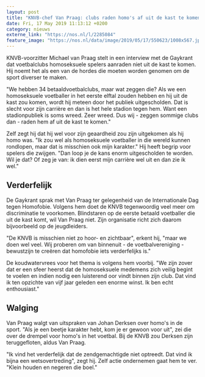 ```yaml
---
layout: post
title: "KNVB-chef Van Praag: clubs raden homo's af uit de kast te komen"
date: Fri, 17 May 2019 11:13:12 +0200
category: nieuws
externe_link: "https://nos.nl/l/2285084"
feature_image: "https://nos.nl/data/image/2019/05/17/550623/1008x567.jpg"
---
```


<p>KNVB-voorzitter Michael van Praag stelt in een interview met de Gaykrant dat voetbalclubs homoseksuele spelers aanraden niet uit de kast te komen. Hij noemt het als een van de hordes die moeten worden genomen om de sport diverser te maken.</p>
<p>"We hebben 34 betaaldvoetbalclubs, maar wat zeggen die? Als we een homoseksuele voetballer in het eerste elftal zouden hebben en hij uit de kast zou komen, wordt hij meteen door het publiek uitgescholden. Dat is slecht voor zijn carrière en dan is het hele stadion tegen hem. Want een stadionpubliek is soms wreed. Zeer wreed. Dus wij - zeggen sommige clubs dan - raden hem af uit de kast te komen."</p>
<p>Zelf zegt hij dat hij wel voor zijn geaardheid zou zijn uitgekomen als hij homo was. "Ik zou wel als homoseksuele voetballer in die wereld kunnen rondlopen, maar dat is misschien ook mijn karakter." Hij heeft begrip voor spelers die zwijgen. "Dan loop je de kans enorm uitgescholden te worden. Wil je dat? Of zeg je van: ik dien eerst mijn carrière wel uit en dan zie ik wel."</p>
<h2>Verderfelijk</h2>
<p>De Gaykrant sprak met Van Praag ter gelegenheid van de Internationale Dag tegen Homofobie. Volgens hem doet de KNVB tegenwoordig veel meer om discriminatie te voorkomen. Blindstaren op de eerste betaald voetballer die uit de kast komt, wil Van Praag niet. Zijn organisatie richt zich daarom bijvoorbeeld op de jeugdleiders.</p>
<p>"De KNVB is misschien niet zo hoor- en zichtbaar", erkent hij, "maar we doen wel veel. Wij proberen om van binnenuit - de voetbalvereniging - bewustzijn te creëren dat homofobie iets verderfelijks is."</p>
<p>De koudwatervrees voor het thema is volgens hem voorbij. "We zijn zover dat er een sfeer heerst dat de homoseksuele medemens zich veilig begint te voelen en indien nodig een luisterend oor vindt binnen zijn club. Dat vind ik ten opzichte van vijf jaar geleden een enorme winst. Ik ben echt enthousiast."</p>
<h2>Walging</h2>
<p>Van Praag walgt van uitspraken van Johan Derksen over homo's in de sport. "Als je een beetje karakter hebt, kom je er gewoon voor uit", zei die over de drempel voor homo's in het voetbal. Bij de KNVB zou Derksen zijn teruggefloten, aldus Van Praag.</p>
<p>"Ik vind het verderfelijk dat de zendgemachtigde niet optreedt. Dat vind ik bijna een wetsovertreding", zegt hij. Zelf actie ondernemen gaat hem te ver. "Klein houden en negeren die boel."</p>

